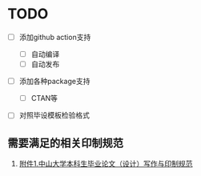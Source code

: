 # TODO

- [ ] 添加github action支持
   - [ ] 自动编译
   - [ ] 自动发布
- [ ] 添加各种package支持
   - [ ] CTAN等
- [ ]  对照毕设模板检验格式


## 需要满足的相关印制规范


1. [附件1.中山大学本科生毕业论文（设计）写作与印制规范](./specifications/附件1.中山大学本科生毕业论文（设计）写作与印制规范.doc)